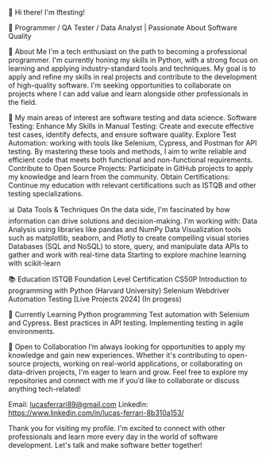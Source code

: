 👋 Hi there! I'm lftesting!

🌟 Programmer / QA Tester / Data Analyst | Passionate About Software Quality

🚀 About Me
I'm a tech enthusiast on the path to becoming a professional programmer. 
I'm currently honing my skills in Python, with a strong focus on learning and applying industry-standard tools and techniques.
My goal is to apply and refine my skills in real projects and contribute to the development of high-quality software. 
I'm seeking opportunities to collaborate on projects where I can add value and learn alongside other professionals in the field.

🎯 My main areas of interest are software testing and data science.
Software Testing:
Enhance My Skills in Manual Testing: Create and execute effective test cases, identify defects, and ensure software quality.
Explore Test Automation: working with tools like Selenium, Cypress, and Postman for API testing.
By mastering these tools and methods, I aim to write reliable and efficient code that meets both functional and non-functional requirements.
Contribute to Open Source Projects: Participate in GitHub projects to apply my knowledge and learn from the community.
Obtain Certifications: Continue my education with relevant certifications such as ISTQB and other testing specializations.

📊 Data Tools & Techniques
On the data side, I'm fascinated by how information can drive solutions and decision-making. I'm working with:
Data Analysis using libraries like pandas and NumPy
Data Visualization tools such as matplotlib, seaborn, and Plotly to create compelling visual stories
Databases (SQL and NoSQL) to store, query, and manipulate data
APIs to gather and work with real-time data
Starting to explore machine learning with scikit-learn

📚 Education
ISTQB Foundation Level Certification
CS50P Introduction to programming with Python (Harvard University)
Selenium Webdriver Automation Testing [Live Projects 2024] (In progess)

🌱 Currently Learning
Python programming
Test automation with Selenium and Cypress.
Best practices in API testing.
Implementing testing in agile environments.

🚀 Open to Collaboration
I’m always looking for opportunities to apply my knowledge and gain new experiences. Whether it's contributing to open-source projects, working on real-world applications, or collaborating on data-driven projects, I'm eager to learn and grow.
Feel free to explore my repositories and connect with me if you’d like to collaborate or discuss anything tech-related!

Email: lucasferrari89@gmail.com
LinkedIn: https://www.linkedin.com/in/lucas-ferrari-8b310a153/


Thank you for visiting my profile. I'm excited to connect with other professionals and learn more every day in the world of software development. Let's talk and make software better together!



<!---
lftesting/lftesting is a ✨ special ✨ repository because its `README.md` (this file) appears on your GitHub profile.
You can click the Preview link to take a look at your changes.
--->
